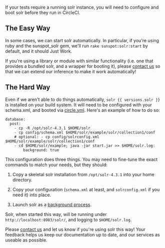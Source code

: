 <!--

title: Test with Solr
last_updated: Jul 23, 2013

-->

If your tests require a running solr instance, you will need to configure
and boot solr before they run in CircleCI.

## The Easy Way

In some cases, we can start solr automatically. In particular, if you're
using ruby and the sunspot_solr gem, we'll run
`rake sunspot:solr:start` by default, and it should Just Work.

If you're using a library or module with similar functionality (i.e. one
that provides a bundled solr, and a wrapper for booting it), please
[contact us](mailto:sayhi@circleci.com)
so that we can extend our inference to make it work automatically!

## The Hard Way

Even if we aren't able to do things automatically, `solr {{ versions.solr }}`
is installed on your build system. It will need to be configured with your
schema.xml, and booted via [circle.yml](/docs/configuration).
Here's an example of how to do so:

```
database:
  post:
    - cp -R /opt/solr-4.3.1 $HOME/solr
    - cp config/schema.xml $HOME/solr/example/solr/collection1/conf
    # optional: - cp config/solrconfig.xml $HOME/solr/example/solr/collection1/conf
    - cd $HOME/solr/example; java -jar start.jar >> $HOME/solr.log:
        background: true
```

This configuration does three things. You may need to fine-tune the exact commands
to match your needs, but they should:

1.  Copy a skeletal solr installation from `/opt/solr-4.3.1` into your home directory.

2.  Copy your configuration (`schema.xml` at least, and `solrconfig.xml` if you need it)
into place.

3.  Launch solr as a [background process](/docs/background-process).

Solr, when started this way, will be running under `http://localhost:8983/solr/`,
and logging to `$HOME/solr.log`.

Please [contact us](mailto:sayhi@circleci.com)
and let us know if you're using solr this way! Your feedback helps us keep our
documentation up to date, and our services as useable as possible.
